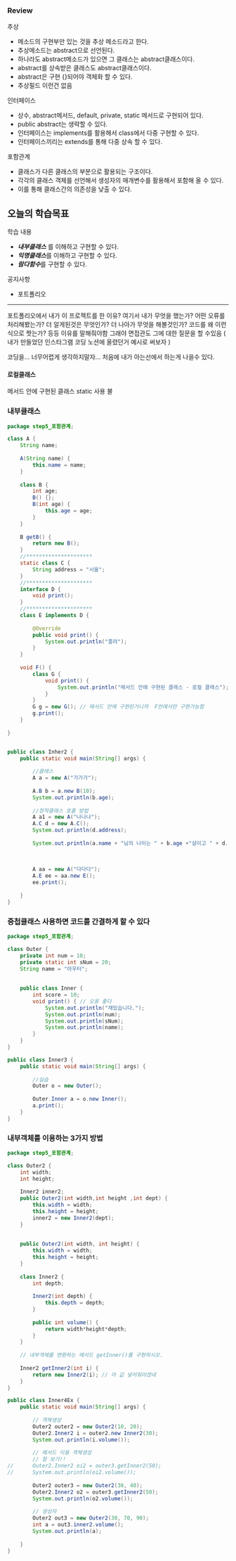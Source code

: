 ### Review
추상
- 메소드의 구현부만 있는 것을 추상 메소드라고 한다.
- 추상메소드는 abstract으로 선언된다.
- 하나라도 abstract메소드가 있으면 그 클래스는 abstract클래스이다.
- abstract를 상속받은 클래스도 abstract클래스이다.
- abstract은 구현 {}되어야 객체화 할 수 있다.
- 추상필드 이런건 없음

인터페이스
- 상수, abstract메서드, default, private, static 메서드로 구현되어 있다.
- public abstract는 생략할 수 있다.
- 인터페이스는 implements를 활용해서 class에서 다중 구현할 수 있다.
- 인터페이스끼리는 extends를 통해 다중 상속 할 수 있다.

포함관계
- 클래스가 다른 클래스의 부분으로 활용되는 구조이다.
- 각각의 클래스 객체를 선언해서 생성자의 매개변수를 활용해서 포함해 올 수 있다.
- 이를 통해 클래스간의 의존성을 낮출 수 있다.

## 오늘의 학습목표
학습 내용
- ***내부클래스*** 를 이해하고 구현할 수 있다.
- ***익명클래스***를 이해하고 구현할 수 있다.
- ***람다함수***를 구현할 수 있다.

공지사항
- 포트폴리오

--------------------------------------------------------------------------------------------------------
포트폴리오에서 내가 이 프로젝트를 한 이유? 여기서 내가 무엇을 했는가? 어떤 오류를 처리해봤는가? 더 알게된것은 무엇인가? 더 나아가 무엇을 해볼것인가? 코드를 왜 이런식으로 짯는가? 등등 이유를 말해줘야함 그래야 면접관도 그에 대한 질문을 할 수있음 ( 내가 만들었던 인스타그램 코딩 노션에 올렸던거 예시로 써보자 )


코딩을... 너무어렵게 생각하지말자... 처음에 내가 아는선에서 하는게 나을수 있다.

#### 로컬클래스
메서드 안에 구현된 클래스 static 사용 불

### 내부클래스
```java
package step5_포함관계;

class A {
	String name;
	
	A(String name) {
		this.name = name;
	}
	
	class B {
		int age;
		B() {};
		B(int age) {
			this.age = age;
		}
	}
	
	B getB() {
		return new B();
	}
	//*********************
	static class C {
		String address = "서울";
	}	
	//*********************
	interface D {
		void print();
	}
	//*********************
	class E implements D {
		
		@Override
		public void print() {
			System.out.println("졸려");
		}
	}
	
	void F() {
		class G {
			void print() {
				System.out.println("메서드 안에 구현된 클래스 - 로컬 클래스");
			}
		}
		G g = new G(); // 메서드 안에 구현된거니까  F안에서만 구현가능함
		g.print();
	}
	
}


public class Inher2 {
	public static void main(String[] args) {
		
		//클래스
		A a = new A("가가가");
		
		A.B b = a.new B(10);
		System.out.println(b.age);
		
		//정적클래스 호출 방법
		A a1 = new A("나나나");
		A.C d = new A.C();
		System.out.println(d.address);
		
		System.out.println(a.name + "님의 나이는 " + b.age +"살이고 " + d.address + "에 살고 있습니다.");
		
		
		
		A aa = new A("다다다");
		A.E ee = aa.new E();
		ee.print();
		
	}
}
```


### 중첩클래스 사용하면 코드를 간결하게 할 수 있다
```java
package step5_포함관계;

class Outer {
	private int num = 10;
	private static int sNum = 20;
	String name = "아우터";
	
	
	public class Inner {
		int score = 10;
		void print() { // 오옹 좋다
			System.out.println("재밌습니다.");
			System.out.println(num);
			System.out.println(sNum);
			System.out.println(name);
		}
	}
}

public class Inner3 {
	public static void main(String[] args) {
		
		//실습	
		Outer o = new Outer();
		
		Outer.Inner a = o.new Inner();
		a.print(); 
	}
}

```

### 내부객체를 이용하는 3가지 방법
```java
package step5_포함관계;

class Outer2 {
	int width;
	int height;
	
	Inner2 inner2;
	public Outer2(int width,int height ,int dept) {
		this.width = width;
		this.height = height;
		inner2 = new Inner2(dept);
	}
	
	
	public Outer2(int width, int height) {
		this.width = width;
		this.height = height;
	}
	
	class Inner2 {
		int depth;
		
		Inner2(int depth) {
			this.depth = depth;
		}
		
		public int volume() {
			return width*height*depth;
		}
	}
	
	// 내부객체를 변환하는 메서드 getInner()를 구현하시오.
	
	Inner2 getInner2(int i) {
		return new Inner2(i); // 아 값 넣어줘야겠네
	}
}

public class Inner4Ex {
	public static void main(String[] args) {
		
		// 객체생성
		Outer2 outer2 = new Outer2(10, 20);
		Outer2.Inner2 i = outer2.new Inner2(30);
		System.out.println(i.volume());
		
		// 메서드 이용 객체생성
		// 잘 보기!!
//		Outer2.Inner2 oi2 = outer3.getInner2(50);
//		System.out.println(oi2.volume());
		
		Outer2 outer3 = new Outer2(30, 40);
		Outer2.Inner2 o2 = outer3.getInner2(50);
		System.out.println(o2.volume());
		
		// 생성자
		Outer2 out3 = new Outer2(30, 70, 90);
		int a = out3.inner2.volume();
		System.out.println(a);
		
	}
}
```
